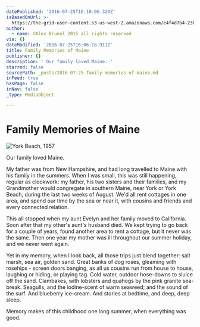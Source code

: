 ```yaml
---
datePublished: '2016-07-25T16:10:06.320Z'
isBasedOnUrl: >-
  https://the-grid-user-content.s3-us-west-2.amazonaws.com/e4f4d7b4-23bc-47d9-aac6-ab9e15c469b3.jpg
author:
  - name: ©Alex Brunel 2015 all rights reserved
via: {}
dateModified: '2016-07-25T16:06:18.911Z'
title: Family Memories of Maine
publisher: {}
description: ' Our family loved Maine. '
starred: false
sourcePath: _posts/2016-07-25-family-memories-of-maine.md
inFeed: true
hasPage: false
inNav: false
_type: MediaObject

---
```

# Family Memories of Maine
![York Beach, 1957](https://the-grid-user-content.s3-us-west-2.amazonaws.com/e4f4d7b4-23bc-47d9-aac6-ab9e15c469b3.jpg)

Our family loved Maine.

My father was from New Hampshire, and had long travelled to Maine with his family in the summers. When I was small, this was still happening, regular as clockwork: my father, his two sisters and their families, and my Grandmother would congregate in southern Maine, near York or York Beach, during the last two weeks of August. We'd all rent cottages in one area, and spend our time by the sea or near it, with cousins and friends and every connected relation.

This all stopped when my aunt Evelyn and her family moved to California. Soon after that my other's aunt's husband died. We kept trying to go back for a couple of years, found another area to rent a cottage, but it never was the same. Then one year my mother was ill throughout our summer holiday, and we never went again.

Yet in my memory, when I look back, all those trips just blend together: salt marsh, sea air, golden sand. Great banks of dog roses, gleaming with rosehips - screen doors banging, as all us cousins run from house to house, laughing or hiding, or playing tag. Cold water, outdoor hose-downs to sluice off the sand. Clambakes, with lobsters and quahogs by the pink granite sea-break. Seagulls, and the iodine-scent of warm seaweed; and the sound of the surf. And blueberry ice-cream. And stories at bedtime, and deep, deep sleep.

Memory makes of this childhood one long summer, when everything was good.